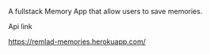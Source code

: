 A fullstack Memory App that allow users to save memories. 

Api link

https://remlad-memories.herokuapp.com/